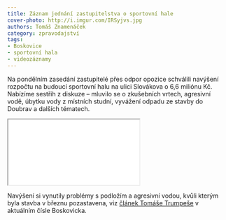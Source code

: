 ```yaml
---
title: Záznam jednání zastupitelstva o sportovní hale
cover-photo: http://i.imgur.com/IRSyjvs.jpg
authors: Tomáš Znamenáček
category: zpravodajství
tags:
- Boskovice
- sportovní hala
- videozáznamy
---
```


Na pondělním zasedání zastupitelé přes odpor opozice schválili navýšení rozpočtu na budoucí sportovní halu na ulici Slovákova o 6,6 miliónu Kč. Nabízíme sestřih z diskuze – mluvilo se o zkušebních vrtech, agresivní vodě, úbytku vody z místních studní, vyvážení odpadu ze stavby do Doubrav a dalších tématech.

<iframe class="vimeo" src="//player.vimeo.com/video/93176412"> </iframe>

Navýšení si vynutily problémy s podložím a agresivní vodou, kvůli kterým byla stavba v březnu pozastavena, viz [článek Tomáše Trumpeše](/clanky/2014/05/02/navyseni-ceny-sportovni-haly-pres-sest-milionu.html) v aktuálním čísle Boskovicka.